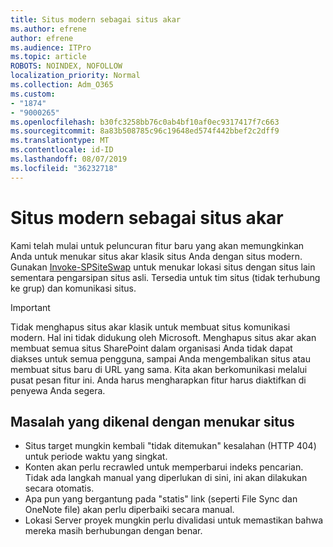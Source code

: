 ```yaml
---
title: Situs modern sebagai situs akar
ms.author: efrene
author: efrene
ms.audience: ITPro
ms.topic: article
ROBOTS: NOINDEX, NOFOLLOW
localization_priority: Normal
ms.collection: Adm_O365
ms.custom:
- "1874"
- "9000265"
ms.openlocfilehash: b30fc3258bb76c0ab4bf10af0ec9317417f7c663
ms.sourcegitcommit: 8a83b508785c96c19648ed574f442bbef2c2dff9
ms.translationtype: MT
ms.contentlocale: id-ID
ms.lasthandoff: 08/07/2019
ms.locfileid: "36232718"
---
```

# <a name="modern-site-as-root-site"></a>Situs modern sebagai situs akar

Kami telah mulai untuk peluncuran fitur baru yang akan memungkinkan Anda untuk menukar situs akar klasik situs Anda dengan situs modern. Gunakan [Invoke-SPSiteSwap](https://docs.microsoft.com/powershell/module/sharepoint-online/invoke-spositeswap?view=sharepoint-ps) untuk menukar lokasi situs dengan situs lain sementara pengarsipan situs asli. Tersedia untuk tim situs (tidak terhubung ke grup) dan komunikasi situs. 

>[!Important]
> Tidak menghapus situs akar klasik untuk membuat situs komunikasi modern. Hal ini tidak didukung oleh Microsoft. Menghapus situs akar akan membuat semua situs SharePoint dalam organisasi Anda tidak dapat diakses untuk semua pengguna, sampai Anda mengembalikan situs atau membuat situs baru di URL yang sama. Kita akan berkomunikasi melalui pusat pesan fitur ini. Anda harus mengharapkan fitur harus diaktifkan di penyewa Anda segera.

## <a name="known-issues-with-swapping-sites"></a>Masalah yang dikenal dengan menukar situs
- Situs target mungkin kembali "tidak ditemukan" kesalahan (HTTP 404) untuk periode waktu yang singkat.
- Konten akan perlu recrawled untuk memperbarui indeks pencarian. Tidak ada langkah manual yang diperlukan di sini, ini akan dilakukan secara otomatis.
- Apa pun yang bergantung pada "statis" link (seperti File Sync dan OneNote file) akan perlu diperbaiki secara manual.
- Lokasi Server proyek mungkin perlu divalidasi untuk memastikan bahwa mereka masih berhubungan dengan benar. 
